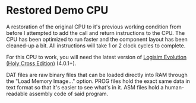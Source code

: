 # Restored Demo CPU
A restoration of the original CPU to it's previous working condition from before I attempted to add the call and return instructions to the CPU.  The CPU has been optimized to run faster and the component layout has been cleaned-up a bit.  All instructions will take 1 or 2 clock cycles to complete.

For this CPU to work, you will need the latest version of [Logisim Evolution (Holy Cross Edition)](https://github.com/kevinawalsh/logisim-evolution) (4.0.1+).

DAT files are raw binary files that can be loaded directly into RAM through the "Load Memory Image..." option.  PROG files hold the exact same data in text format so that it's easier to see what's in it.  ASM files hold a human-readable assembly code of said program.
